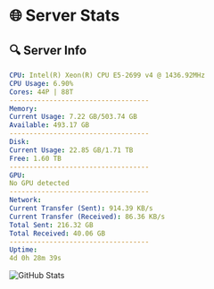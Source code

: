 # 🌐 Server Stats
## 🔍 Server Info
```yaml
CPU: Intel(R) Xeon(R) CPU E5-2699 v4 @ 1436.92MHz
CPU Usage: 6.90%
Cores: 44P | 88T
-----------------------------------
Memory:
Current Usage: 7.22 GB/503.74 GB
Available: 493.17 GB
-----------------------------------
Disk:
Current Usage: 22.85 GB/1.71 TB
Free: 1.60 TB
-----------------------------------
GPU:
No GPU detected
-----------------------------------
Network:
Current Transfer (Sent): 914.39 KB/s
Current Transfer (Received): 86.36 KB/s
Total Sent: 216.32 GB
Total Received: 40.06 GB
-----------------------------------
Uptime:
4d 0h 28m 39s
```
![GitHub Stats](https://img.shields.io/badge/Updated-2025-04-23_17:37:27-blue)